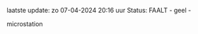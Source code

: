 laatste update: 
zo 07-04-2024 20:16   uur 
Status: FAALT - geel - 
<div class="service Y">microstation</div>